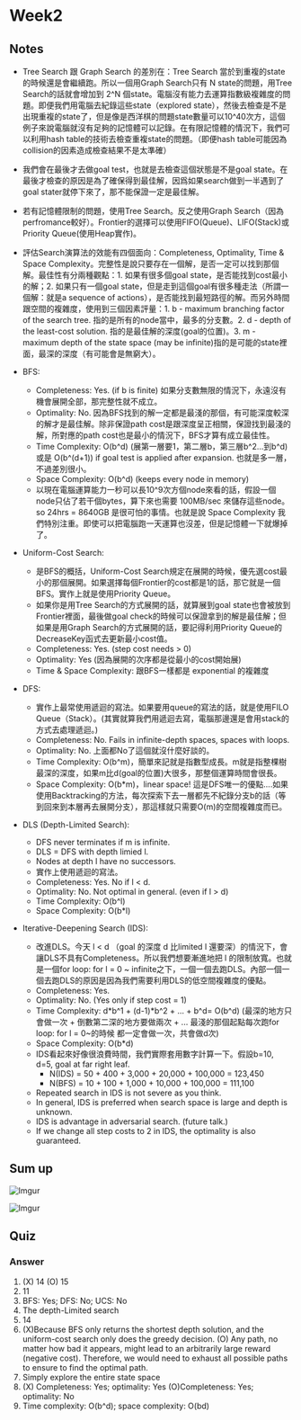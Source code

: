 # Week2

Notes
---

- Tree Search 跟 Graph Search 的差別在：Tree Search 當於到重複的state的時候還是會繼續跑。所以一個用Graph Search只有 N state的問題，用Tree Search的話就會增加到 2^N 個state。電腦沒有能力去運算指數級複雜度的問題。即便我們用電腦去紀錄這些state（explored state），然後去檢查是不是出現重複的state了，但是像是西洋棋的問題state數量可以10^40次方，這個例子來說電腦就沒有足夠的記憶體可以記錄。在有限記憶體的情況下，我們可以利用hash table的技術去檢查重複state的問題。（即便hash table可能因為collision的因素造成檢查結果不是太準確）

- 我們會在最後才去做goal test，也就是去檢查這個狀態是不是goal state。在最後才檢查的原因是為了確保得到最佳解，因爲如果search做到一半遇到了goal stater就停下來了，那不能保證一定是最佳解。

- 若有記憶體限制的問題，使用Tree Search。反之使用Graph Search（因為perfromance較好）。Frontier的選擇可以使用FIFO(Queue)、LIFO(Stack)或Priority Queue(使用Heap實作)。

- 評估Search演算法的效能有四個面向：Completeness, Optimality, Time & Space Complexity。完整性是說只要存在一個解，是否一定可以找到那個解。最佳性有分兩種觀點：1. 如果有很多個goal state，是否能找到cost最小的解；2. 如果只有一個goal state，但是走到這個goal有很多種走法（所謂一個解：就是a sequence of actions），是否能找到最短路徑的解。而另外時間跟空間的複雜度，使用到三個因素評量：1. b - maximum branching factor of the search tree. 指的是所有的node當中，最多的分支數。2. d - depth of the least-cost solution. 指的是最佳解的深度(goal的位置)。3. m - maximum depth of the state space (may be infinite)指的是可能的state裡面，最深的深度（有可能會是無窮大）。

- BFS:
    - Completeness: Yes. (if b is finite) 如果分支數無限的情況下，永遠沒有機會展開全部，那完整性就不成立。
    - Optimality: No. 因為BFS找到的解一定都是最淺的那個，有可能深度較深的解才是最佳解。除非保證path cost是跟深度呈正相關，保證找到最淺的解，所對應的path cost也是最小的情況下，BFS才算有成立最佳性。
    - Time Complexity: O(b^d) (展第一層要1，第二層b，第三層b^2...到b^d) 或是 O(b^(d+1)) if goal test is applied after expansion. 也就是多一層，不過差別很小。
    - Space Complexity: O(b^d) (keeps every node in memory)
    - 以現在電腦運算能力一秒可以長10^9次方個node來看的話，假設一個node只佔了若干個bytes，算下來也需要 100MB/sec 來儲存這些node。so 24hrs = 8640GB 是很可怕的事情。也就是說 Space Complexity 我們特別注重。即使可以把電腦跑一天運算也沒差，但是記憶體一下就爆掉了。

- Uniform-Cost Search:
    - 是BFS的概括，Uniform-Cost Search規定在展開的時候，優先選cost最小的那個展開。如果選擇每個Frontier的cost都是1的話，那它就是一個BFS。實作上就是使用Priority Queue。
    - 如果你是用Tree Search的方式展開的話，就算展到goal state也會被放到Frontier裡面，最後做goal check的時候可以保證拿到的解是最佳解；但如果是用Graph Search的方式展開的話，要記得利用Priority Queue的DecreaseKey函式去更新最小cost值。
    - Completeness: Yes. (step cost needs > 0)
    - Optimality: Yes (因為展開的次序都是從最小的cost開始展)
    - Time & Space Complexity: 跟BFS一樣都是 exponential 的複雜度

- DFS:
    - 實作上最常使用遞迴的寫法。如果要用queue的寫法的話，就是使用FILO Queue（Stack）。(其實就算我們用遞迴去寫，電腦那邊還是會用stack的方式去處理遞迴。)
    - Completeness: No. Fails in infinite-depth spaces, spaces with loops.
    - Optimality: No. 上面都No了這個就沒什麼好談的。
    - Time Complexity: O(b^m)，簡單來記就是指數型成長。m就是指整棵樹最深的深度，如果m比d(goal的位置)大很多，那整個運算時間會很長。
    - Space Complexity: O(b*m)，linear space! 這是DFS唯一的優點....如果使用Backtracking的方法，每次探索下去一層都先不紀錄分支b的話（等到回來到本層再去展開分支），那這樣就只需要O(m)的空間複雜度而已。

- DLS (Depth-Limited Search):
    - DFS never terminates if m is infinite.
    - DLS = DFS with depth limied l.
    - Nodes at depth l have no successors.
    - 實作上使用遞迴的寫法。
    - Completeness: Yes. No if l < d.
    - Optimality: No. Not optimal in general. (even if l > d)
    - Time Complexity: O(b^l)
    - Space Complexity: O(b*l)

- Iterative-Deepening Search (IDS):
    - 改進DLS。今天 l < d （goal 的深度 d 比limited l 還要深）的情況下，會讓DLS不具有Completeness。所以我們想要漸進地把 l 的限制放寬。也就是一個for loop: for l = 0 ~ infinite之下，一個一個去跑DLS。內部一個一個去跑DLS的原因是因為我們需要利用DLS的低空間複雜度的優點。
    - Completeness: Yes.
    - Optimality: No. (Yes only if step cost = 1)
    - Time Complexity: d*b^1 + (d-1)*b^2 +  ... + b^d= O(b^d) (最深的地方只會做一次 + 倒數第二深的地方要做兩次 + ... 最淺的那個起點每次跑for loop: for l = 0~的時候 都一定會做一次，共會做d次)
    - Space Complexity: O(b*d)
    - IDS看起來好像很浪費時間，我們實際套用數字計算一下。假設b=10, d=5, goal at far right leaf.
        - N(IDS) = 50 + 400 + 3,000 + 20,000 + 100,000 = 123,450
        - N(BFS) = 10 + 100 + 1,000 + 10,000 + 100,000 = 111,100
    - Repeated search in IDS is not severe as you think.
    - In general, IDS is preferred when search space is large and depth is unknown.
    - IDS is advantage in adversarial search. (future talk.)
    - If we change all step costs to 2 in IDS, the optimality is also guaranteed.

Sum up
---

![Imgur](http://i.imgur.com/crPFJQG.png)

![Imgur](http://i.imgur.com/G2gHlLH.png)


Quiz
---

### Answer
1. (X) 14 (O) 15
2. 11
3. BFS: Yes; DFS: No; UCS: No
4. The depth-Limited search
5. 14
6.
    (X)Because BFS only returns the shortest depth solution, and the uniform-cost search only does the greedy decision.
    (O) Any path, no matter how bad it appears, might lead to an arbitrarily large reward (negative cost). Therefore, we would need to exhaust all possible paths to ensure to find the optimal path.
7. Simply explore the entire state space
8.
    (X) Completeness: Yes; optimality: Yes
    (O)Completeness: Yes; optimality: No
9. Time complexity: O(b^d); space complexity: O(bd)

